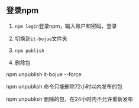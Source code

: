 ## 登录npm


1. `npm login`登录npm，输入账户和密码，登录

2. 切换到`it-bojue`文件夹

3. `npm publish`

4. 删除包

  npm unpublish it-bojue --force 

  npm unpublish 命令只能删除72小时以内发布的包

  npm unpublish 删除的包，在24小时内不允许重新发布

